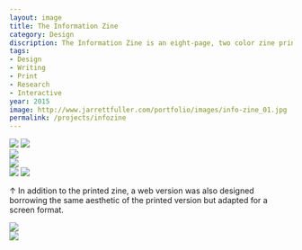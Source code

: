 ```yaml
---
layout: image
title: The Information Zine
category: Design
discription: The Information Zine is an eight-page, two color zine printed on newsprint about the history of information distribution, access, and censorship. This piece, using the form of the zine (a traditional sub-cultural form of distribution), chronicles the complicated history. The form of the zine itself, then, becomes a method of distribution while constantly balancing obstruction and access. A companion digital version was also created that borrows the aesthetics of the printed zine and reimagines them in a digital context.
tags:
- Design
- Writing
- Print
- Research
- Interactive
year: 2015
image: http://www.jarrettfuller.com/portfolio/images/info-zine_01.jpg
permalink: /projects/infozine
---
```


<img src="http://www.jarrettfuller.com/portfolio/images/info-zine_01.jpg">
<img src="http://www.jarrettfuller.com/portfolio/images/info-zine_02.jpg">
<div class="images-left"><img src="http://www.jarrettfuller.com/portfolio/images/info-zine_03.jpg"></div>
<div class="images-right">
<img src="http://www.jarrettfuller.com/portfolio/images/info-zine_04.jpg"></div>
<img src="http://www.jarrettfuller.com/portfolio/images/info-zine_05.jpg">
<img src="http://www.jarrettfuller.com/portfolio/images/info-zine-web_01.jpg">
<div class="images-right"><p>&uarr; In addition to the printed zine, a web version was also designed borrowing the same aesthetic of the printed version but adapted for a screen format.</p></div>

<section class="clear"></section>

<div class="images-left"><img src="http://www.jarrettfuller.com/portfolio/images/info-zine-web_02.jpg"></div>
<div class="images-right"><img src="http://www.jarrettfuller.com/portfolio/images/info-zine-web_03.jpg"></div>
